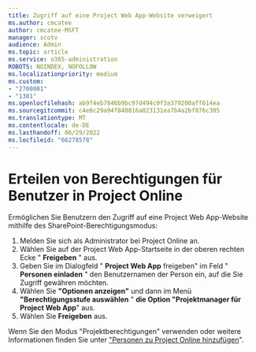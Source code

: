 ```yaml
---
title: Zugriff auf eine Project Web App-Website verweigert
ms.author: cmcatee
author: cmcatee-MSFT
manager: scotv
audience: Admin
ms.topic: article
ms.service: o365-administration
ROBOTS: NOINDEX, NOFOLLOW
ms.localizationpriority: medium
ms.custom:
- "2700001"
- "1381"
ms.openlocfilehash: ab9f4eb7846b9bc97d494c0f3a379200aff614ea
ms.sourcegitcommit: c4e8c29a94f840816a023131ea7b4a2bf876c305
ms.translationtype: MT
ms.contentlocale: de-DE
ms.lasthandoff: 06/29/2022
ms.locfileid: "66278578"
---
```

# <a name="give-users-permissions-in-project-online"></a>Erteilen von Berechtigungen für Benutzer in Project Online

Ermöglichen Sie Benutzern den Zugriff auf eine Project Web App-Website mithilfe des SharePoint-Berechtigungsmodus:

1. Melden Sie sich als Administrator bei Project Online an.
2. Wählen Sie auf der Project Web App-Startseite in der oberen rechten Ecke " **Freigeben** " aus.
3. Geben Sie im Dialogfeld " **Project Web App** freigeben" im Feld " **Personen einladen** " den Benutzernamen der Person ein, auf die Sie Zugriff gewähren möchten.
4. Wählen Sie **"Optionen anzeigen"** und dann im Menü **"Berechtigungsstufe auswählen** " **die Option "Projektmanager für Project Web App**" aus.
5. Wählen Sie **Freigeben** aus.

Wenn Sie den Modus "Projektberechtigungen" verwenden oder weitere Informationen finden Sie unter ["Personen zu Project Online hinzufügen](https://docs.microsoft.com/projectonline/step-2-add-people-to-project-online)".
